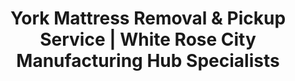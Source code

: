 ---
layout: location.njk
title: "York Mattress Removal & Pickup Service | White Rose City Manufacturing Hub Specialists"
metaDescription: "Professional mattress removal in York, PA - White Rose City with Harley-Davidson manufacturing. Expert pickup for industrial workers, healthcare facilities, and suburban communities. $125 next-day service."
permalink: /mattress-removal/pennsylvania/york/
city: York
state: Pennsylvania
stateAbbr: PA
tier: 2
zipCodes: ['17401', '17402', '17403', '17404', '17405', '17406', '17407', '17408']
coordinates: 
  lat: 39.9626
  lng: -76.7277
neighborhoods:
  - name: "Downtown York"
    zipCodes: ["17401"]
  - name: "Spring Garden Township"
    zipCodes: ["17403"]
  - name: "Springettsbury Township"
    zipCodes: ["17402"]
  - name: "East York"
    zipCodes: ["17402"]
  - name: "West York"
    zipCodes: ["17404"]
  - name: "North York"
    zipCodes: ["17404"]
  - name: "Grantley"
    zipCodes: ["17406"]
  - name: "Haines Acres"
    zipCodes: ["17403"]
  - name: "Valley View"
    zipCodes: ["17403"]
  - name: "Wyndham Hills"
    zipCodes: ["17402"]
  - name: "Tyler Run"
    zipCodes: ["17405"]
  - name: "Queens Gate"
    zipCodes: ["17405"]
  - name: "Shiloh"
    zipCodes: ["17406"]
  - name: "Springetts Manor-Yorklyn"
    zipCodes: ["17402"]
  - name: "Windsor Park"
    zipCodes: ["17404"]
  - name: "Wilshire Hills"
    zipCodes: ["17404"]
  - name: "Yorkshire"
    zipCodes: ["17404"]
  - name: "Stoneybrook"
    zipCodes: ["17402"]
  - name: "Pleasureville"
    zipCodes: ["17402"]
  - name: "Mount Zion"
    zipCodes: ["17402"]
pricing:
  singleMattress: "$125"
  doubleMattress: "$155"
  tripleMattress: "$180"
nearbyCities:
  - name: "Lancaster"
    slug: "lancaster"
    isSuburb: false
    distance: "25"
  - name: "Reading"
    slug: "reading"
    isSuburb: false
    distance: "45"
  - name: "Allentown"
    slug: "allentown"
    isSuburb: false
    distance: "85"
localRegulations: "York County Solid Waste Authority operates the waste-to-energy facility with Pennsylvania Act 101 recycling requirements. The Resource Recovery Center converts waste to electricity, with a $2-per-ton fee supporting statewide recycling programs."
recyclingPartners: ["York County Solid Waste Authority", "York County Resource Recovery Center", "WellSpan Waste Management", "PA DEP Approved Facilities"]
reviews:
  count: 89
  featured:
    - author: "Mike D."
      text: "Perfect timing around my Harley shift schedule. They came Wednesday morning, gone before I left for work. Professional crew, fair pricing."
      neighborhood: "Springettsbury Township"
    - author: "Linda S."
      text: "Great service for our Valley View home. They handled the ranch-style layout easily and coordinated perfectly with our healthcare shift timing."
      neighborhood: "Valley View"
    - author: "Robert K."
      text: "Called Monday, picked up Tuesday. Much easier than driving to the YCSWA facility myself. Reliable service, would use again."
      neighborhood: "Downtown York"
faqs:
  - question: "Do you accommodate Harley-Davidson and manufacturing shift schedules?"
    answer: "Yes, we provide flexible scheduling for York's major manufacturing workforce including Harley-Davidson employees, BAE Systems, and Johnson Controls workers. Our timing accommodates all shift patterns including nights, weekends, and rotating schedules throughout York County."
  - question: "Can you serve healthcare workers and medical facilities?"
    answer: "Absolutely. We coordinate with WellSpan Health System, York Hospital, and UPMC employees throughout the region. Our scheduling accommodates medical shifts, on-call schedules, and the demanding timing requirements of healthcare professionals."
  - question: "Do you eliminate York County Solid Waste Authority facility trips?"
    answer: "Yes, our service bypasses the need to transport mattresses to the YCSWA Resource Recovery Center on Blackbridge Road. No need to coordinate with facility hours or handle disposal fees - just convenient next-day professional pickup."
  - question: "How do you work with York's mixed urban and suburban areas?"
    answer: "We serve all areas from downtown York's historic district to suburban townships like Spring Garden and Springettsbury. Our team adapts to both urban access challenges and suburban convenience throughout York County's diverse communities."
  - question: "Can you handle corporate relocations and business moves?"
    answer: "Definitely. We serve commercial relocations throughout York's business community including corporate headquarters, healthcare facilities, and educational institutions. Our service accommodates professional timing and commercial property requirements."
  - question: "Do you coordinate with York College student housing?"
    answer: "Yes, we provide service for York College of Pennsylvania students and faculty. Our scheduling works around academic calendars, semester breaks, and student housing turnover throughout the campus community."
  - question: "Do you serve York's diverse neighborhoods?"
    answer: "Yes, we provide service throughout all York communities from downtown historic areas to suburban townships. Our team handles both urban access challenges and suburban convenience across York County's 20+ neighborhoods."
  - question: "Do you support York County's environmental initiatives?"
    answer: "Yes, our recycling process aligns with York County's waste-to-energy programs and Pennsylvania Act 101 requirements. Every mattress gets completely recycled rather than adding to county facility pressure, supporting the environmental efficiency of the Resource Recovery Center."

pageContent:
  heroTitle: "York Mattress Removal: White Rose City Service Specialists"
  heroDescription: "Next-day mattress pickup for York's manufacturing community and healthcare workers. Professional service for shift schedules, suburban townships, and downtown properties. $125 pickup with guaranteed recycling - over 1 million mattresses recycled nationwide."
  
  aboutService: "Professional mattress removal service designed for York's unique character as Pennsylvania's White Rose City and south-central manufacturing hub. Our $125 flat-rate service eliminates trips to York County Solid Waste Authority facilities, facility hour coordination, and the scheduling challenges created by diverse shift patterns throughout the area.

We specialize in York's distinctive community requirements including flexible scheduling around major manufacturing operations and healthcare facilities. From downtown York's historic properties to Spring Garden Township's corporate areas, our team provides guaranteed same-week pickup that accommodates industrial and professional schedules throughout this regional hub.

Our licensed, insured team provides dependable mattress removal throughout York's 44,800 residents across 20 distinct neighborhoods and townships. From downtown loft properties to suburban developments, we deliver reliable pickup that eliminates county facility coordination and disposal fee requirements.

Every mattress gets completely recycled through our certified network - supporting York County's waste-to-energy initiatives while ensuring zero additional facility impact. Professional disposal that aligns with Pennsylvania Act 101 requirements and the environmental efficiency expected by this established manufacturing community."

  serviceAreasIntro: "Professional mattress pickup throughout York's diverse communities, from downtown districts to suburban townships:"

  regulationsCompliance: "Our professional mattress removal service provides guaranteed next-day pickup that works around your schedule without facility trips, disposal fees, or shift timing concerns. We handle all York County compliance and work directly with certified recycling facilities, eliminating the disposal complications that affect manufacturing community coordination entirely."

  environmentalImpact: "Every mattress we remove from York homes gets completely recycled rather than adding to York County Resource Recovery Center volume. Steel springs become construction materials, while foam transforms into carpet padding and insulation for Pennsylvania building projects.

This responsible approach supports York County's waste-to-energy programs and Pennsylvania Act 101 recycling initiatives. From WellSpan Health System sustainability programs to manufacturing facility environmental stewardship, our recycling process aligns with the responsible resource management throughout south-central Pennsylvania.

Our recycling network has processed over 1 million mattresses nationwide, turning waste into valuable materials while eliminating environmental impact through professional disposal methods that match the environmental responsibility expected by York's manufacturing and healthcare community."

  howItWorksScheduling: "Next-day appointments available throughout all York communities. Book online in 60 seconds or call. We coordinate with manufacturing shifts, healthcare schedules, and suburban township timing for maximum convenience."

  howItWorksService: "Our licensed team handles pickup from any York property - downtown lofts, suburban homes, or township developments. We navigate urban streets efficiently, coordinate with corporate timing, and ensure service that works around your White Rose City lifestyle."

  howItWorksDisposal: "Your mattress goes directly to our certified recycling partners where 100% of materials get processed into new products. Zero York County facility impact, maximum environmental benefit - all handled professionally without you coordinating with YCSWA hours or disposal fees."

  sidebarStats:
    mattressesRemoved: "567"

  uniqueContent: "York presents mattress removal opportunities that reflect its extraordinary position as Pennsylvania's White Rose City, where manufacturing excellence meets healthcare leadership across 44,800 residents in communities that balance industrial heritage with suburban convenience throughout York County's south-central Pennsylvania landscape.

Our professional service integrates with York's distinctive community character shaped by major manufacturing presence and comprehensive healthcare networks. Harley-Davidson's significant manufacturing operations create service considerations requiring coordination with shift schedules, industrial worker timing, and the unique patterns of a major motorcycle production facility. WellSpan Health System and York Hospital generate consistent residential mobility among healthcare professionals requiring reliable service understanding medical professional scheduling across multiple facilities.

Manufacturing economy integration distinguishes York from typical Pennsylvania cities. The concentration of industrial employers including BAE Systems, Johnson Controls, and Amazon fulfillment creates workforce patterns requiring weekend availability, shift change coordination, and flexible scheduling understanding blue-collar timing needs. This industrial character demands professional service respecting manufacturing community values while providing modern convenience.

Township diversity creates unique service considerations requiring navigation across urban downtown York and suburban communities like Spring Garden Township, Springettsbury Township, and surrounding areas. The mix of historic downtown properties, suburban ranch homes, and corporate housing developments requires professional service understanding both urban access challenges and suburban logistics across York County's varied residential patterns.

York's strategic position as a regional hub creates unique service considerations. York College of Pennsylvania adds educational community requirements, while the area's mix of industrial and suburban development requires professional service adapted to diverse community patterns.

Our transparent pricing applies consistently across York's diverse community, from downtown historic properties to suburban township developments. This approach reflects our commitment to professional service throughout York's established manufacturing and healthcare community."
---